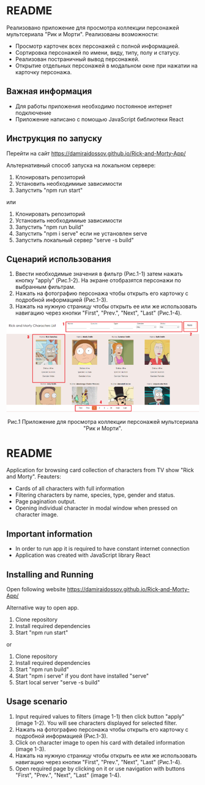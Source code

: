 # README
Реализовано приложение для просмотра коллекции персонажей мультсериала "Рик и Морти". Реализованы возможности: 
- Просмотр карточек всех персонажей с полной информацией.
- Сортировка персонажей по имени, виду, типу, полу и статусу.
- Реализован постраничный вывод персонажей.
- Открытие отдельных персонажей в модальном окне при нажатии на карточку персонажа.

## Важная информация
- Для работы приложения необходимо постоянное интернет подключение
- Приложение написано с помощью JavaScript библиотеки React

## Инструкция по запуску
Перейти на сайт 
https://damiraidossov.github.io/Rick-and-Morty-App/ 

Альтернативный способ запуска на локальном сервере:
1. Клонировать репозиторий
2. Установить необходимиые зависимости
3. Запустить "npm run start"

или

1. Клонировать репозиторий
2. Установить необходимиые зависимости
3. Запустить "npm run build"  
4. Запустить "npm i serve" если не установлен serve
5. Запустить локальный сервер "serve -s build"

## Сценарий использования
1. Ввести необходимые значения в фильтр (Рис.1-1) затем нажать кнопку "apply" (Рис.1-2). На экране отобразятся персонажи по выбранным фильтрам.
2. Нажать на фотографию персонажа чтобы открыть его карточку с подробной информацией (Рис.1-3).
3. Нажать на нужную страницу чтобы открыть ее или же использовать навигацию через кнопки "First", "Prev.", "Next", "Last" (Рис.1-4).
<p align="center"><img src="https://github.com/DamirAidossov/Rick-and-Morty-App/blob/master/src/ram.png" width="750"></p>
<p align="center">Рис.1 Приложение для просмотра коллекции персонажей мультсериала "Рик и Морти".</p>

# README
Application for browsing card collection of characters from TV show "Rick and Morty". Feauters:  
- Cards of all characters with full information
- Filtering characters by name, species, type, gender and status.
- Page pagination output.
- Opening individual character in modal window when pressed on character image.

## Important information
- In order to run app it is required to have constant internet connection
- Application was created with JavaScript library React

## Installing and Running
Open following website
https://damiraidossov.github.io/Rick-and-Morty-App/ 

Alternative way to open app.
1. Clone repository
2. Install required dependencies
3. Start "npm run start"

or

1. Clone repository
2. Install required dependencies
3. Start "npm run build"
4. Start "npm i serve" if you dont have installed "serve"
5. Start local server "serve -s build"

## Usage scenario
1. Input required values to filters (image 1-1) then click button "apply" (image 1-2). You will see characters displayed for selected filter.
2. Нажать на фотографию персонажа чтобы открыть его карточку с подробной информацией (Рис.1-3).
3. Click on character image to open his card with detailed information (image 1-3).
4. Нажать на нужную страницу чтобы открыть ее или же использовать навигацию через кнопки "First", "Prev.", "Next", "Last" (Рис.1-4).
5. Open required page by clicking on it or use navigation with buttons "First", "Prev.", "Next", "Last" (image 1-4).
